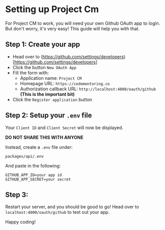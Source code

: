 # Setting up Project Cm

For Project CM to work, you will need your own Github OAuth app to login.
But don't worry, it's very easy! This guide will help you with that.


## Step 1: Create your app
- Head over to (https://github.com/settings/developers)[https://github.com/settings/developers]
- Click the button `New OAuth App`
- Fill the form with:
  - Application name: `Project CM`
  - Homepage URL: `https://codementoring.co`
  - Authorization callback URL: `http://localhost:4000/oauth/github` **(This is the important bit)**
- Click the `Register application` button

## Step 2: Setup your `.env` file
Your `Client ID` and `Client Secret` will now be displayed.

**DO NOT SHARE THIS WITH ANYONE**


Instead, create a `.env` file under:
```
packages/api/.env
```

And paste in the following:

```
GITHUB_APP_ID=your app id
GITHUB_APP_SECRET=your secret
```

## Step 3:
Restart your server, and you should be good to go!
Head over to `localhost:4000/oauth/github` to test out your app.

Happy coding!
